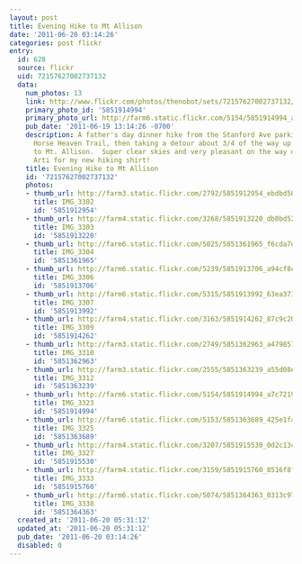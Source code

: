 ```yaml
---
layout: post
title: Evening Hike to Mt Allison
date: '2011-06-20 03:14:26'
categories: post flickr
entry:
  id: 628
  source: flickr
  uid: 72157627002737132
  data:
    num_photos: 13
    link: http://www.flickr.com/photos/thenobot/sets/72157627002737132/
    primary_photo_id: '5851914994'
    primary_photo_url: http://farm6.static.flickr.com/5154/5851914994_a7c7219203_m.jpg
    pub_date: '2011-06-19 13:14:26 -0700'
    description: A father's day dinner hike from the Stanford Ave parking lot, up
      Horse Heaven Trail, then taking a detour about 3/4 of the way up to beeline
      to Mt. Allison.  Super clear skies and very pleasant on the way down.  Thanks
      Arti for my new hiking shirt!
    title: Evening Hike to Mt Allison
    id: '72157627002737132'
    photos:
    - thumb_url: http://farm3.static.flickr.com/2792/5851912954_ebdbd50789_s.jpg
      title: IMG_3302
      id: '5851912954'
    - thumb_url: http://farm4.static.flickr.com/3268/5851913220_db0bd52f23_s.jpg
      title: IMG_3303
      id: '5851913220'
    - thumb_url: http://farm6.static.flickr.com/5025/5851361965_f6cda7d9ca_s.jpg
      title: IMG_3304
      id: '5851361965'
    - thumb_url: http://farm6.static.flickr.com/5239/5851913706_a94cf8c397_s.jpg
      title: IMG_3306
      id: '5851913706'
    - thumb_url: http://farm6.static.flickr.com/5315/5851913992_63ea3719d1_s.jpg
      title: IMG_3307
      id: '5851913992'
    - thumb_url: http://farm4.static.flickr.com/3163/5851914262_87c9c20a6a_s.jpg
      title: IMG_3309
      id: '5851914262'
    - thumb_url: http://farm3.static.flickr.com/2749/5851362963_a4798577ba_s.jpg
      title: IMG_3310
      id: '5851362963'
    - thumb_url: http://farm3.static.flickr.com/2555/5851363239_a55d08e52d_s.jpg
      title: IMG_3312
      id: '5851363239'
    - thumb_url: http://farm6.static.flickr.com/5154/5851914994_a7c7219203_s.jpg
      title: IMG_3323
      id: '5851914994'
    - thumb_url: http://farm6.static.flickr.com/5153/5851363689_425e1f4972_s.jpg
      title: IMG_3325
      id: '5851363689'
    - thumb_url: http://farm4.static.flickr.com/3207/5851915530_0d2c13c431_s.jpg
      title: IMG_3327
      id: '5851915530'
    - thumb_url: http://farm4.static.flickr.com/3159/5851915760_8516f8f595_s.jpg
      title: IMG_3333
      id: '5851915760'
    - thumb_url: http://farm6.static.flickr.com/5074/5851364363_0313c97ecc_s.jpg
      title: IMG_3338
      id: '5851364363'
  created_at: '2011-06-20 05:31:12'
  updated_at: '2011-06-20 05:31:12'
  pub_date: '2011-06-20 03:14:26'
  disabled: 0
---
```

